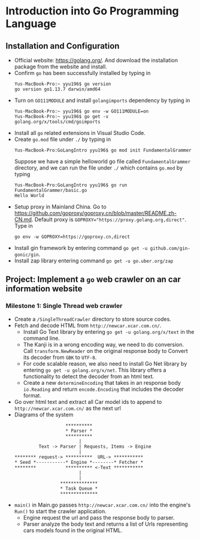 # Introduction into Go Programming Language

## Installation and Configuration

  * Official website: https://golang.org/. And download the installation package from the website and install.
  * Confirm `go` has been successfully installed by typing in
    ```
    Yus-MacBook-Pro:~ yyu196$ go version
    go version go1.13.7 darwin/amd64
    ```
  * Turn on `GO111MODULE` and install `golangimports` dependency by typing in
    ```
    Yus-MacBook-Pro:~ yyu196$ go env -w GO111MODULE=on
    Yus-MacBook-Pro:~ yyu196$ go get -v golang.org/x/tools/cmd/goimports
    ```
  * Install all `go` related extensions in Visual Studio Code.
  * Create `go.mod` file under `./` by typing in
    ```
    Yus-MacBook-Pro:GoLangIntro yyu196$ go mod init FundamentalGrammer
    ```
    Suppose we have a simple helloworld go file called `FundamentalGrammer` directory, and we can run the file under `./` which contains `go.mod` by typing
    ```
    Yus-MacBook-Pro:GoLangIntro yyu196$ go run FundamentalGrammer/basic.go 
    Hello World
    ```
  * Setup proxy in Mainland China. Go to https://github.com/goproxy/goproxy.cn/blob/master/README.zh-CN.md. Default proxy is `GOPROXY="https://proxy.golang.org,direct"`. Type in 
    ```
    go env -w GOPROXY=https://goproxy.cn,direct
    ```
  * Install gin framework by entering command `go get -u github.com/gin-gonic/gin`.
  * Install zap library entering command `go get -u go.uber.org/zap`


## Project: Implement a `go` web crawler on an car information website
### Milestone 1: Single Thread web crawler
  * Create a `/SingleThreadCrawler` directory to store source codes.
  * Fetch and decode HTML from `http://newcar.xcar.com.cn/`. 
    * Install Go Text library by entering `go get -u golang.org/x/text` in the command line.
    * The Kanji is in a wrong encoding way, we need to do conversion. Call `transform.NewReader` on the original response body to Convert its decoder from `GBK` to `UTF-8`.
    * For code scalable reason, we also need to install Go Net library by entering `go get -u golang.org/x/net`. This library offers a functionality to detect the decoder from an html text.
    * Create a new `determineEncoding` that takes in an response body `io.Reading` and return `encode.Encoding` that includes the decoder format.
  * Go over html text and extract all Car model ids to append to `http://newcar.xcar.com.cn/` as the next url
  * Diagrams of the system
    ```
                       **********
                       * Parser *
                       **********
                            |
             Text -> Parser | Requests, Items -> Engine
                            |
    ******** request-> **********  URL-> ***********
    * Seed *-----------* Engine *--------* Fetcher *
    ********           ********** <-Text ***********
                            |
                            |
                     **************
                     * Task Queue *
                     **************
    ```
  * `main()` in Main.go passes `http://newcar.xcar.com.cn/` into the engine's `Run()` to start the crawler application. 
    * Engine request the url and pass the response body to parser.
    * Parser analyze the body text and returns a list of Urls representing cars models found in the original HTML.